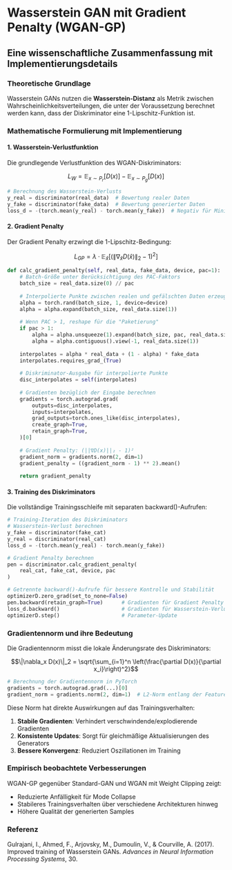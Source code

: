 # Wasserstein GAN mit Gradient Penalty (WGAN-GP)
## Eine wissenschaftliche Zusammenfassung mit Implementierungsdetails

### Theoretische Grundlage

Wasserstein GANs nutzen die **Wasserstein-Distanz** als Metrik zwischen Wahrscheinlichkeitsverteilungen, die unter der Voraussetzung berechnet werden kann, dass der Diskriminator eine 1-Lipschitz-Funktion ist.

### Mathematische Formulierung mit Implementierung

#### 1. Wasserstein-Verlustfunktion

Die grundlegende Verlustfunktion des WGAN-Diskriminators:

$$L_W = \mathbb{E}_{x \sim P_r}[D(x)] - \mathbb{E}_{x \sim P_g}[D(x)]$$

```python
# Berechnung des Wasserstein-Verlusts
y_real = discriminator(real_data)  # Bewertung realer Daten
y_fake = discriminator(fake_data)  # Bewertung generierter Daten
loss_d = -(torch.mean(y_real) - torch.mean(y_fake))  # Negativ für Minimierung
```

#### 2. Gradient Penalty

Der Gradient Penalty erzwingt die 1-Lipschitz-Bedingung:

$$L_{GP} = \lambda \cdot \mathbb{E}_{\hat{x}}[(\|\nabla_{\hat{x}} D(\hat{x})\|_2 - 1)^2]$$

```python
def calc_gradient_penalty(self, real_data, fake_data, device, pac=1):
    # Batch-Größe unter Berücksichtigung des PAC-Faktors
    batch_size = real_data.size(0) // pac
    
    # Interpolierte Punkte zwischen realen und gefälschten Daten erzeugen
    alpha = torch.rand(batch_size, 1, device=device)
    alpha = alpha.expand(batch_size, real_data.size(1))
    
    # Wenn PAC > 1, reshape für die "Paketierung"
    if pac > 1:
        alpha = alpha.unsqueeze(1).expand(batch_size, pac, real_data.size(1))
        alpha = alpha.contiguous().view(-1, real_data.size(1))
    
    interpolates = alpha * real_data + (1 - alpha) * fake_data
    interpolates.requires_grad_(True)
    
    # Diskriminator-Ausgabe für interpolierte Punkte
    disc_interpolates = self(interpolates)
    
    # Gradienten bezüglich der Eingabe berechnen
    gradients = torch.autograd.grad(
        outputs=disc_interpolates,
        inputs=interpolates,
        grad_outputs=torch.ones_like(disc_interpolates),
        create_graph=True,
        retain_graph=True,
    )[0]
    
    # Gradient Penalty: (||∇D(x)||₂ - 1)²
    gradient_norm = gradients.norm(2, dim=1)
    gradient_penalty = ((gradient_norm - 1) ** 2).mean()
    
    return gradient_penalty
```

#### 3. Training des Diskriminators

Die vollständige Trainingsschleife mit separaten backward()-Aufrufen:

```python
# Training-Iteration des Diskriminators
# Wasserstein-Verlust berechnen
y_fake = discriminator(fake_cat)
y_real = discriminator(real_cat)
loss_d = -(torch.mean(y_real) - torch.mean(y_fake))

# Gradient Penalty berechnen
pen = discriminator.calc_gradient_penalty(
    real_cat, fake_cat, device, pac
)

# Getrennte backward()-Aufrufe für bessere Kontrolle und Stabilität
optimizerD.zero_grad(set_to_none=False)
pen.backward(retain_graph=True)      # Gradienten für Gradient Penalty
loss_d.backward()                    # Gradienten für Wasserstein-Verlust
optimizerD.step()                    # Parameter-Update
```

### Gradientennorm und ihre Bedeutung

Die Gradientennorm misst die lokale Änderungsrate des Diskriminators:

$$\|\nabla_x D(x)\|_2 = \sqrt{\sum_{i=1}^n \left(\frac{\partial D(x)}{\partial x_i}\right)^2}$$

```python
# Berechnung der Gradientennorm in PyTorch
gradients = torch.autograd.grad(...)[0]
gradient_norm = gradients.norm(2, dim=1)  # L2-Norm entlang der Feature-Dimension
```

Diese Norm hat direkte Auswirkungen auf das Trainingsverhalten:
1. **Stabile Gradienten**: Verhindert verschwindende/explodierende Gradienten
2. **Konsistente Updates**: Sorgt für gleichmäßige Aktualisierungen des Generators
3. **Bessere Konvergenz**: Reduziert Oszillationen im Training

### Empirisch beobachtete Verbesserungen

WGAN-GP gegenüber Standard-GAN und WGAN mit Weight Clipping zeigt:
- Reduzierte Anfälligkeit für Mode Collapse
- Stabileres Trainingsverhalten über verschiedene Architekturen hinweg
- Höhere Qualität der generierten Samples

### Referenz

Gulrajani, I., Ahmed, F., Arjovsky, M., Dumoulin, V., & Courville, A. (2017). Improved training of Wasserstein GANs. *Advances in Neural Information Processing Systems*, 30.